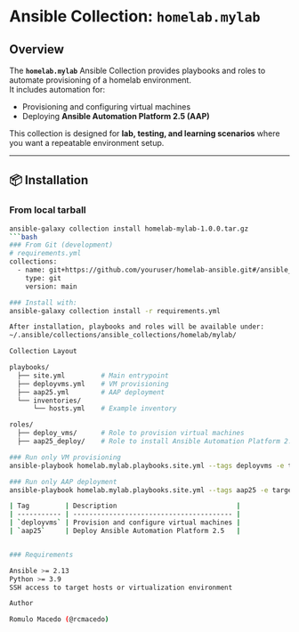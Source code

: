 # Ansible Collection: `homelab.mylab`

##  Overview
The **`homelab.mylab`** Ansible Collection provides playbooks and roles to automate provisioning of a homelab environment.  
It includes automation for:  

- Provisioning and configuring virtual machines  
- Deploying **Ansible Automation Platform 2.5 (AAP)**  

This collection is designed for **lab, testing, and learning scenarios** where you want a repeatable environment setup.

---

## 📦 Installation

### From local tarball
```bash
ansible-galaxy collection install homelab-mylab-1.0.0.tar.gz
```bash
### From Git (development)
# requirements.yml
collections:
  - name: git+https://github.com/youruser/homelab-ansible.git#/ansible_collections/homelab/mylab
    type: git
    version: main

### Install with:
ansible-galaxy collection install -r requirements.yml

After installation, playbooks and roles will be available under:
~/.ansible/collections/ansible_collections/homelab/mylab/

Collection Layout

playbooks/
  ├── site.yml         # Main entrypoint
  ├── deployvms.yml    # VM provisioning
  ├── aap25.yml        # AAP deployment
  └── inventories/
      └── hosts.yml    # Example inventory

roles/
  ├── deploy_vms/      # Role to provision virtual machines
  ├── aap25_deploy/    # Role to install Ansible Automation Platform 2.5

### Run only VM provisioning
ansible-playbook homelab.mylab.playbooks.site.yml --tags deployvms -e target_env=aap

### Run only AAP deployment
ansible-playbook homelab.mylab.playbooks.site.yml --tags aap25 -e target_env=aap

| Tag         | Description                              |
| ----------- | ---------------------------------------- |
| `deployvms` | Provision and configure virtual machines |
| `aap25`     | Deploy Ansible Automation Platform 2.5   |


### Requirements

Ansible >= 2.13
Python >= 3.9
SSH access to target hosts or virtualization environment

Author

Romulo Macedo (@rcmacedo)


